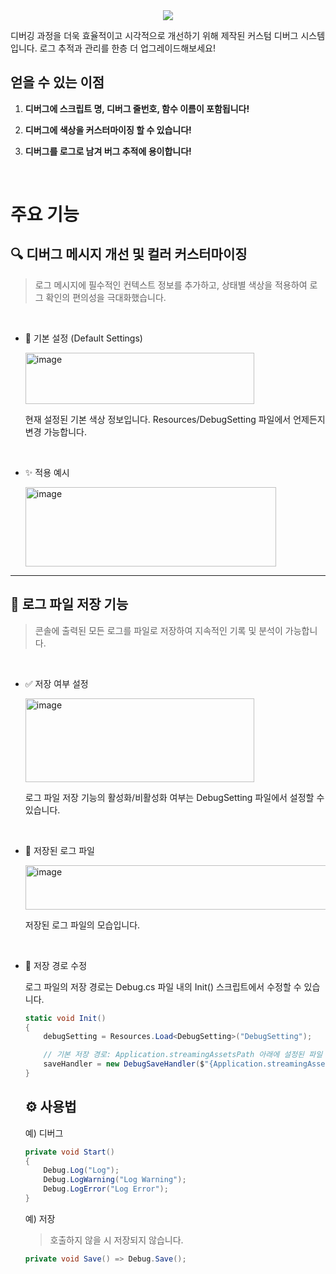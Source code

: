 <div align="center">
  <img src="https://capsule-render.vercel.app/api?type=wave&color=timeGradient&height=250&section=header&text=Custom%20Debug&fontSize=70" />
</div>

디버깅 과정을 더욱 효율적이고 시각적으로 개선하기 위해 제작된 커스텀 디버그 시스템입니다. 로그 추적과 관리를 한층 더 업그레이드해보세요!

## 얻을 수 있는 이점
1. **디버그에 스크립트 명, 디버그 줄번호, 함수 이름이 포함됩니다!**

2. **디버그에 색상을 커스터마이징 할 수 있습니다!**

3. **디버그를 로그로 남겨 버그 추적에 용이합니다!**

<br>

# 주요 기능
## 🔍 디버그 메시지 개선 및 컬러 커스터마이징

> 로그 메시지에 필수적인 컨텍스트 정보를 추가하고, 상태별 색상을 적용하여 로그 확인의 편의성을 극대화했습니다.

<br>
  
- 🎨 기본 설정 (Default Settings)

  <img width="366" height="82" alt="image" src="https://github.com/user-attachments/assets/bd529df3-5345-46ff-b9be-16832925d112" />

  현재 설정된 기본 색상 정보입니다. Resources/DebugSetting 파일에서 언제든지 변경 가능합니다.
  
<br>

- ✨ 적용 예시
  
  <img width="401" height="127" alt="image" src="https://github.com/user-attachments/assets/0cf6a33d-b029-4faa-877f-5aef0ec3b499" />
  
---

## 📁 로그 파일 저장 기능

> 콘솔에 출력된 모든 로그를 파일로 저장하여 지속적인 기록 및 분석이 가능합니다.

<br>

- ✅ 저장 여부 설정
  
  <img width="366" height="134" alt="image" src="https://github.com/user-attachments/assets/6d788880-9bd0-432f-ac24-7ef91b27d763" />

  로그 파일 저장 기능의 활성화/비활성화 여부는 DebugSetting 파일에서 설정할 수 있습니다.

<br>

- 📄 저장된 로그 파일

  <img width="536" height="71" alt="image" src="https://github.com/user-attachments/assets/fdc4f6d3-d32f-4208-ab39-960bbedc55c7" />

  저장된 로그 파일의 모습입니다.
  
<br>

- 💾 저장 경로 수정
  
  로그 파일의 저장 경로는 Debug.cs 파일 내의 Init() 스크립트에서 수정할 수 있습니다.
  
  ```cs
  static void Init()
  {
      debugSetting = Resources.Load<DebugSetting>("DebugSetting");

      // 기본 저장 경로: Application.streamingAssetsPath 아래에 설정된 파일 이름으로 저장
      saveHandler = new DebugSaveHandler($"{Application.streamingAssetsPath}/{debugSetting.fileName}", debugSetting.isFileSave);
  }
  ```

  ## ⚙️ 사용법

  예) 디버그
  ```cs
  private void Start()
  {
      Debug.Log("Log");
      Debug.LogWarning("Log Warning");
      Debug.LogError("Log Error");
  }
  ```

  예) 저장
  > 호출하지 않을 시 저장되지 않습니다.
  ```cs
  private void Save() => Debug.Save();
  ```

  
